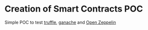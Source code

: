 # Creation of Smart Contracts POC

Simple POC to test [truffle](https://www.trufflesuite.com/truffle),
[ganache](https://www.trufflesuite.com/ganache) and
[Open Zeppelin](https://docs.openzeppelin.com/contracts/)
